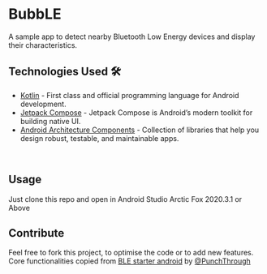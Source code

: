 # BubbLE
A sample app to detect nearby Bluetooth Low Energy devices and display their characteristics.
<br />

## Technologies Used 🛠
- [Kotlin](https://kotlinlang.org/) - First class and official programming language for Android development.
- [Jetpack Compose](https://developer.android.com/jetpack/compose) - Jetpack Compose is Android’s modern toolkit for building native UI.
- [Android Architecture Components](https://developer.android.com/topic/libraries/architecture) - Collection of libraries that help you design robust, testable, and maintainable apps.
<br />

## Usage

Just clone this repo and open in Android Studio Arctic Fox 2020.3.1 or Above
<br />

## Contribute  

Feel free to fork this project, to optimise the code or to add new features. 
<br />
Core functionalities copied from [BLE starter android](https://github.com/PunchThrough/ble-starter-android) by [@PunchThrough](https://github.com/PunchThrough)
